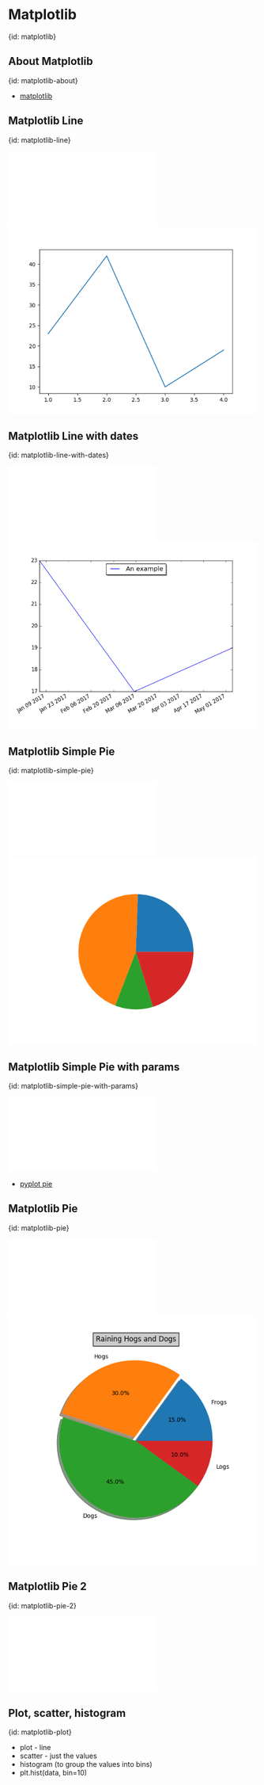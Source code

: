 # Matplotlib
{id: matplotlib}


## About Matplotlib
{id: matplotlib-about}

* [matplotlib](http://matplotlib.org/)

## Matplotlib Line
{id: matplotlib-line}

![](xexamples/matplotlib/line.py)
![](examples/matplotlib/line.png)

## Matplotlib Line with dates
{id: matplotlib-line-with-dates}

![](examples/matplotlib/line_with_dates.py)
![](examples/matplotlib/line_with_dates.png)

## Matplotlib Simple Pie
{id: matplotlib-simple-pie}

![](examples/matplotlib/simple_pie.py)
![](examples/matplotlib/simple_pie.png)


## Matplotlib Simple Pie with params
{id: matplotlib-simple-pie-with-params}

![](examples/matplotlib/simple_pie_params.py)

* [pyplot pie](https://matplotlib.org/api/_as_gen/matplotlib.pyplot.pie.html#matplotlib.pyplot.pie)

## Matplotlib Pie
{id: matplotlib-pie}

![](examples/matplotlib/pie.py)
![](examples/matplotlib/pie.png)

## Matplotlib Pie 2
{id: matplotlib-pie-2}

![](examples/matplotlib/pie_for_tests.py)


## Plot, scatter, histogram
{id: matplotlib-plot}

* plot - line
* scatter - just the values
* histogram (to group the values into bins)
* plt.hist(data, bin=10)

